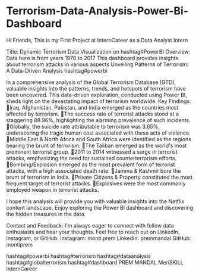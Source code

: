 # Terrorism-Data-Analysis-Power-Bi-Dashboard
Hi Friends, This is my First Project at InternCareer as a Data Analyst Intern

Title: Dynamic Terrorism Data Visualization on hashtag#PowerBI 
Overview: Data here is from years 1970 to 2017
This dashboard provides insights about terrorism attacks in various aspects
Unveiling Patterns of Terrorism: A Data-Driven Analysis hashtag#powerbi 

In a comprehensive analysis of the Global Terrorism Database (GTD), valuable insights into the patterns, trends, and hotspots of terrorism have been uncovered. This data-driven exploration, conducted using Power BI, sheds light on the devastating impact of terrorism worldwide.
Key Findings:
🔹Iraq, Afghanistan, Pakistan, and India emerged as the countries most affected by terrorism.
🔹The success rate of terrorist attacks stood at a staggering 88.96%, highlighting the alarming prevalence of such incidents.
🔹Globally, the suicide rate attributable to terrorism was 3.65%, underscoring the tragic human cost associated with these acts of violence.
🔹Middle East & North Africa and South Africa were identified as the regions bearing the brunt of terrorism.
🔹The Taliban emerged as the world's most prominent terrorist group.
🔹2011 to 2014 witnessed a surge in terrorist attacks, emphasizing the need for sustained counterterrorism efforts.
🔹Bombing/Explosion emerged as the most prevalent form of terrorist attacks, with a high associated death rate.
🔹Jammu & Kashmir bore the brunt of terrorism in India.
🔹Private Citizens & Property constituted the most frequent target of terrorist attacks.
🔹Explosives were the most commonly employed weapon in terrorist attacks.

I hope this analysis will provide you with valuable insights into the Netflix content landscape. Enjoy exploring the Power BI dashboard and discovering the hidden treasures in the data.

Contact and Feedback:
I'm always eager to connect with fellow data enthusiasts and hear your thoughts. Feel free to reach out on LinkedIn, Instagram, or GitHub:
Instagram: monti.prem
LinkedIn: premmandal
GitHub: montiprem

hashtag#powerbi 
hashtag#terrorism 
hashtag#dataanalysis 
hashtag#globalterrorism
hashtag#dashboard 
PREM MANDAL MeriSKILL InternCareer 
